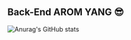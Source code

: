 ## Back-End AROM YANG 😎

![Anurag's GitHub stats](https://github-readme-stats.vercel.app/api?username=romcanrom&show_icons=true&theme=swift)

